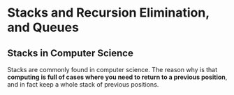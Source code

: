 # Stacks and Recursion Elimination, and Queues

## Stacks in Computer Science

Stacks are commonly found in computer science. The reason why is that **computing is full of cases where you need to return to a previous position**, and in fact keep a whole stack of previous positions. 

